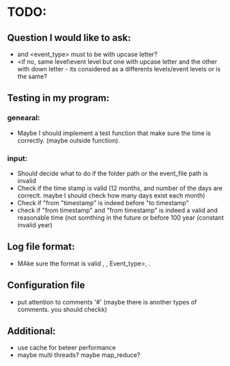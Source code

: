 # TODO:

## Question I would like to ask:
* <level> and <event_type> must to be with upcase letter?
* <if no, same level\event level but one with upcase letter and the other with down letter - its considered as a differents levels/event levels or is the same?

## Testing in my program:
### genearal:
* Maybe I should implement a test function that make sure the time is correctly. (maybe outside function).

### input:
* Should decide what to do if the folder path or the event_file path is invalid
*  Check if the time stamp is valid (12 months, and number of the days are correclt. maybe I should check how many days exist each month)
* Check if "from "timestamp" is indeed before "to timestamp"
* check if "from timestamp" and "from timestamp" is indeed a valid and reasonable time (not somthing in the future or before 100 year (constant invalid year)


## Log file format:
* MAke sure the format is valid <timeStanp>, <level>, Event_type>, <Message>.

## Configuration file
* put attention to comments '#' (maybe there is another types of comments. you should checkk)




## Additional:
* use cache for beteer performance
* maybe multi threads? maybe map_reduce?
